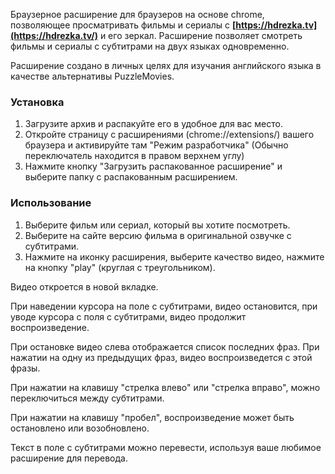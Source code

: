 
Браузерное расширение для браузеров на основе chrome, позволяющее просматривать фильмы и сериалы с **[https://hdrezka.tv](https://hdrezka.tv/)** и его зеркал. 
Расширение позволяет смотреть фильмы и сериалы с субтитрами на двух языках одновременно.

Расширение создано в личных целях для изучания английского языка в качестве альтернативы PuzzleMovies.

### Установка

1. Загрузите архив и распакуйте его в удобное для вас место.
2. Откройте страницу с расширениями (chrome://extensions/) вашего браузера и активируйте там "Режим разработчика" (Обычно переключатель находится в правом верхнем углу)
3. Нажмите кнопку "Загрузить распакованное расширение" и выберите папку с распакованным расширением.
   
### Использование

1. Выберите фильм или сериал, который вы хотите посмотреть.
2. Выберите на сайте версию фильма в оригинальной озвучке с субтитрами.
3. Нажмите на иконку расширения, выберите качество видео, нажмите на кнопку "play" (круглая с треугольником).

Видео откроется в новой вкладке.

При наведении курсора на поле с субтитрами, видео остановится, при уводе курсора с поля с субтитрами, видео продолжит воспроизведение.

При остановке видео слева отображается список последних фраз. При нажатии на одну из предыдущих фраз, видео воспроизведется с этой фразы.

При нажатии на клавишу "стрелка влево" или "стрелка вправо", можно переключиться между субтитрами.

При нажатии на клавишу "пробел", воспроизведение может быть остановлено или возобновлено.

Текст в поле с субтитрами можно перевести, используя ваше любимое расширение для перевода.